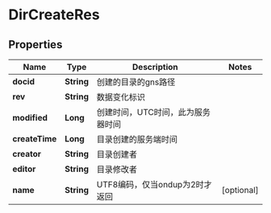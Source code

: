 # DirCreateRes

## Properties
Name | Type | Description | Notes
------------ | ------------- | ------------- | -------------
**docid** | **String** | 创建的目录的gns路径 | 
**rev** | **String** | 数据变化标识 | 
**modified** | **Long** | 创建时间，UTC时间，此为服务器时间 | 
**createTime** | **Long** | 目录创建的服务端时间 | 
**creator** | **String** | 目录创建者 | 
**editor** | **String** | 目录修改者 | 
**name** | **String** | UTF8编码，仅当ondup为2时才返回 |  [optional]
